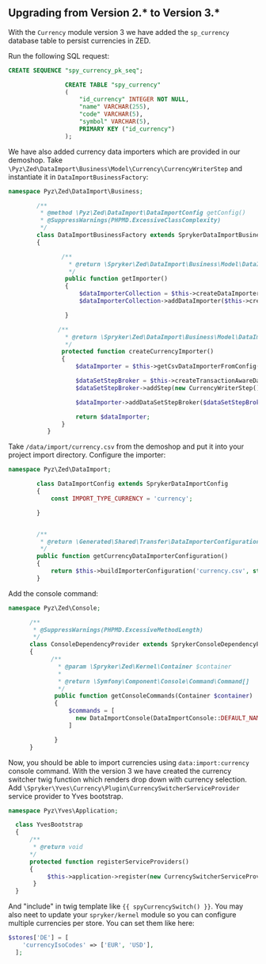 ## Upgrading from Version 2.* to Version 3.*

With the `Currency` module version 3 we have added the `sp_currency` database table to persist currencies in ZED.

Run the following SQL request:

```sql
CREATE SEQUENCE "spy_currency_pk_seq";

                CREATE TABLE "spy_currency"
                (
                    "id_currency" INTEGER NOT NULL,
                    "name" VARCHAR(255),
                    "code" VARCHAR(5),
                    "symbol" VARCHAR(5),
                    PRIMARY KEY ("id_currency")
                );
```

We have also added currency data importers which are provided in our demoshop. Take `\Pyz\Zed\DataImport\Business\Model\Currency\CurrencyWriterStep` and instantiate it in `DataImportBusinessFactory`:

```php
namespace Pyz\Zed\DataImport\Business;

        /**
         * @method \Pyz\Zed\DataImport\DataImportConfig getConfig()
         * @SuppressWarnings(PHPMD.ExcessiveClassComplexity)
         */
        class DataImportBusinessFactory extends SprykerDataImportBusinessFactory
        {

               /**
                 * @return \Spryker\Zed\DataImport\Business\Model\DataImporterInterface
                 */
                public function getImporter()
                {
                    $dataImporterCollection = $this->createDataImporterCollection();
                    $dataImporterCollection->addDataImporter($this->createCurrencyImporter());

                }

              /**
                * @return \Spryker\Zed\DataImport\Business\Model\DataImporterInterface
                */
               protected function createCurrencyImporter()
               {
                   $dataImporter = $this->getCsvDataImporterFromConfig($this->getConfig()->getCurrencyDataImporterConfiguration());

                   $dataSetStepBroker = $this->createTransactionAwareDataSetStepBroker();
                   $dataSetStepBroker->addStep(new CurrencyWriterStep());

                   $dataImporter->addDataSetStepBroker($dataSetStepBroker);

                   return $dataImporter;
               }
           }
```

Take `/data/import/currency.csv` from the demoshop and put it into your project import directory. Configure the importer:

```php
namespace Pyz\Zed\DataImport;

        class DataImportConfig extends SprykerDataImportConfig
        {
            const IMPORT_TYPE_CURRENCY = 'currency';

        }


        /**
         * @return \Generated\Shared\Transfer\DataImporterConfigurationTransfer
         */
        public function getCurrencyDataImporterConfiguration()
        {
            return $this->buildImporterConfiguration('currency.csv', static::IMPORT_TYPE_CURRENCY);
        }
```

Add the console command:

```php
namespace Pyz\Zed\Console;

      /**
       * @SuppressWarnings(PHPMD.ExcessiveMethodLength)
       */
      class ConsoleDependencyProvider extends SprykerConsoleDependencyProvider
      {
            /**
              * @param \Spryker\Zed\Kernel\Container $container
              *
              * @return \Symfony\Component\Console\Command\Command[]
              */
             public function getConsoleCommands(Container $container)
             {
                 $commands = [
                   new DataImportConsole(DataImportConsole::DEFAULT_NAME . ':' . DataImportConfig::IMPORT_TYPE_CURRENCY),
                 ]

             }
      }
```

Now, you should be able to import currencies using `data:import:currency` console command. With the version 3 we have created the currency switcher twig function which renders drop down with currency selection. Add `\Spryker\Yves\Currency\Plugin\CurrencySwitcherServiceProvider` service provider to Yves bootstrap.

```php
namespace Pyz\Yves\Application;

  class YvesBootstrap
  {
      /**
       * @return void
      */
      protected function registerServiceProviders()
      {
           $this->application->register(new CurrencySwitcherServiceProvider());
       }
  }
```

And "include" in twig template like `{{ spyCurrencySwitch() }}`. You may also neet to update your `spryker/kernel` module so you can configure multiple currencies per store. You can set them like here: 

```php
$stores['DE'] = [
    'currencyIsoCodes' => ['EUR', 'USD'],
  ];
```
<!-- Last review date: Sep 21, 2017 by Aurimas Ličkus -->